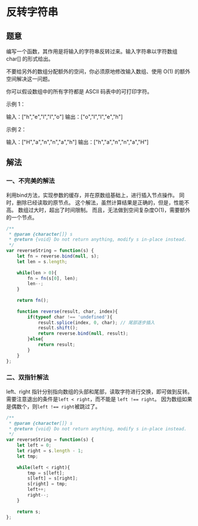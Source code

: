 # 反转字符串

## 题意

编写一个函数，其作用是将输入的字符串反转过来。输入字符串以字符数组 char[] 的形式给出。

不要给另外的数组分配额外的空间，你必须原地修改输入数组、使用 O(1) 的额外空间解决这一问题。

你可以假设数组中的所有字符都是 ASCII 码表中的可打印字符。


示例 1：

输入：["h","e","l","l","o"]
输出：["o","l","l","e","h"]

示例 2：

输入：["H","a","n","n","a","h"]
输出：["h","a","n","n","a","H"]


## 解法

### 一、不完美的解法

利用bind方法，实现参数的缓存，并在原数组基础上，进行插入节点操作。
同时，删除已经读取的原节点。
这个解法，虽然计算结果是正确的，但是，性能不高。
数组过大时，超出了时间限制。
而且，无法做到空间复杂度O(1)，需要额外的一个节点。

```js
/**
 * @param {character[]} s
 * @return {void} Do not return anything, modify s in-place instead.
 */
var reverseString = function(s) {
    let fn = reverse.bind(null, s);
    let len = s.length;
 
    while(len > 0){
        fn = fn(s[0], len);
        len--;
    }
 
    return fn();
 
    function reverse(result, char, index){
        if(typeof char !== 'undefined'){
            result.splice(index, 0, char); // 尾部逐步插入
            result.shift();
            return reverse.bind(null, result);
        }else{
            return result;
        }
    }
};
```

### 二、双指针解法

left、right 指针分别指向数组的头部和尾部，读取字符进行交换，即可做到反转。
需要注意退出的条件是`left < right`，而不能是 `left !== right`。
因为数组如果是偶数个，则`left !== right`被跳过了。

```js
/**
 * @param {character[]} s
 * @return {void} Do not return anything, modify s in-place instead.
 */
var reverseString = function(s) {
    let left = 0;
    let right = s.length - 1;
    let tmp;
 
    while(left < right){
        tmp = s[left];
        s[left] = s[right];
        s[right] = tmp;
        left++;
        right--;
    }
 
    return s;
};
```

